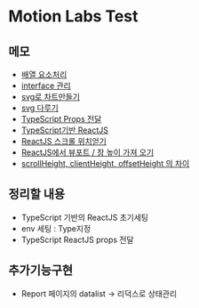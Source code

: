 # Motion Labs Test

## 메모

- [배열 요소처리](https://velog.io/@yunsungyang-omc/JS-%EC%9E%90%EB%B0%94%EC%8A%A4%ED%81%AC%EB%A6%BD%ED%8A%B8-%EB%B0%B0%EC%97%B4-%EC%B2%98%EB%A6%AC-%EC%A0%95%EB%A6%AC-map-forEach)
- [interface 관리](http://daplus.net/typescript-%EB%B3%84%EB%8F%84%EC%9D%98-%ED%8C%8C%EC%9D%BC%EC%97%90%EC%84%9C-typescript-%EC%9D%B8%ED%84%B0%ED%8E%98%EC%9D%B4%EC%8A%A4%EB%A5%BC-%EC%84%A0%EC%96%B8%ED%95%98%EA%B3%A0-%EA%B0%80%EC%A0%B8/)
- [svg로 차트만들기](https://dev.to/edbentley/build-your-react-charts-without-a-library-35o8)
- [svg 다루기](https://www.inflearn.com/course/mastering-svg/#curriculum)
- [TypeScript Props 전달](https://react.vlpt.us/using-typescript/02-ts-react-basic.html)
- [TypeScript기반 ReactJS](https://velog.io/@dosilv/TypeScript-React%EC%97%90%EC%84%9C-TypeScript-%EC%A0%81%EC%9A%A9%ED%95%98%EA%B8%B0-%EC%98%A4%EB%A5%98-%ED%95%B4%EA%B2%B0%ED%95%98%EA%B8%B0#-no-overload-matches-this-call)
- [ReactJS 스크롤 위치얻기](https://stackoverflow.com/questions/53158796/get-scroll-position-with-reactjs)
- [ReactJS에서 뷰포트 / 창 높이 가져 오기](http://daplus.net/javascript-reactjs%EC%97%90%EC%84%9C-%EB%B7%B0%ED%8F%AC%ED%8A%B8-%EC%B0%BD-%EB%86%92%EC%9D%B4-%EA%B0%80%EC%A0%B8-%EC%98%A4%EA%B8%B0/)
- [scrollHeight, clientHeight, offsetHeight 의 차이](https://blogpack.tistory.com/706)

## 정리할 내용

- TypeScript 기반의 ReactJS 초기세팅
- env 세팅 : Type지정
- TypeScript ReactJS props 전달

## 추가기능구현

- Report 페이지의 datalist -> 리덕스로 상태관리